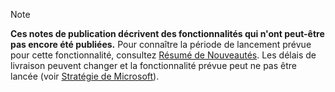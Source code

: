  > [!NOTE]
 >  **Ces notes de publication décrivent des fonctionnalités qui n'ont peut-être pas encore été publiées.**
Pour connaître la période de lancement prévue pour cette fonctionnalité, consultez [Résumé de Nouveautés](/business-applications-release-notes/October18/service/customer-service-core-release-notes/planned-features). Les délais de livraison peuvent changer et la fonctionnalité prévue peut ne pas être lancée (voir [Stratégie de Microsoft](https://go.microsoft.com/fwlink/p/?linkid=2007332)). 
